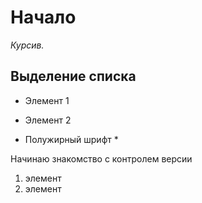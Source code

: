 # Начало

*Курсив.*

## Выделение списка

* Элемент 1 
* Элемент 2

* Полужирный шрифт *

Начинаю знакомство с контролем версии 

1. элемент 
2. элемент 
